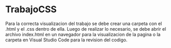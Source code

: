 # TrabajoCSS
Para la correcta visualizacion del trabajo se debe crear una carpeta con el .html y el .css dentro de ella.
Luego de realizar lo necesario, se debe abrir el archivo index.html en un navegador para la visualizacion de la pagina o la carpeta en Visual Studio Code para la revision del codigo.
